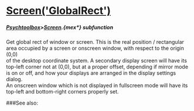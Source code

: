 # [Screen('GlobalRect')](Screen-GlobalRect) 
##### [Psychtoolbox](Psychtoolbox)>[Screen](Screen).{mex*} subfunction


Get global rect of window or screen. This is the real position / rectangular  
area occupied by a screen or onscreen window, with respect to the origin (0,0)  
of the desktop coordinate system. A secondary display screen will have its  
top-left corner not at (0,0), but at a proper offset, depending if mirror mode  
is on or off, and how your displays are arranged in the display settings dialog.  
An onscreen window which is not displayed in fullscreen mode will have its  
top-left and bottom-right corners properly set.   


###See also:

